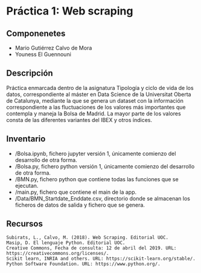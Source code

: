 # Práctica 1: Web scraping

## Componenetes

- Mario Gutiérrez Calvo de Mora
- Youness El Guennouni

## Descripción

Práctica enmarcada dentro de la asignatura Tipología y ciclo de vida de los datos, correspondiente al máster en Data Science de la Universitat Oberta de Catalunya, mediante la que se genera un dataset con la información correspondiente a las fluctuaciones de los valores más importantes que contempla y maneja la Bolsa de Madrid. La mayor parte de los valores consta de las diferentes variantes del IBEX y otros índices.

## Inventario

 - /Bolsa.ipynb, fichero jupyter versión 1, únicamente comienzo del desarrollo de otra forma.
 - /Bolsa.py, fichero python versión 1, únicamente comienzo del desarrollo de otra forma.
 - /BMN.py, fichero python que contiene todas las funciones que se ejecutan.
 - /main.py, fichero que contiene el main de la app.
 - /Data/BMN_Startdate_Enddate.csv, directorio donde se almacenan los ficheros de datos de salida y fichero que se genera.

## Recursos

	Subirats, L., Calvo, M. (2018). Web Scraping. Editorial UOC.
	Masip, D. El lenguaje Python. Editorial UOC.
	Creative Commons, Fecha de consulta: 12 de abril del 2019. URL:  https://creativecommons.org/licenses/.
	Scikit learn, INRIA and others. URL: https://scikit-learn.org/stable/.
	Python Software Foundation. URL: https://www.python.org/.
